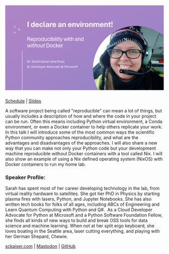 # ![PyCascades 2024: I declare an environment! Reproducibility with and _without_ Docker](pycascades-title.png)
[Schedule](https://pretalx.com/pycascades-2024/talk/JQPXA9/) | [Slides](slides.pdf)

A software project being called "reproducible" can mean a lot of things, but usually includes a description of how and where the code in your project can be run. Often this means including Python virtual environment, a Conda environment, or even a Docker container to help others replicate your work. In this talk I will introduce some of the most common ways the scientific Python community approaches reproducibility, and what are the advantages and disadvantages of the approaches. I will also share a new way that you can make not only your Python code but your development machine reproducible without Docker containers with a tool called Nix. I will also show an example of using a Nix defined operating system (NixOS) with Docker containers to run my home lab.

### Speaker Profile:

Sarah has spent most of her career developing technology in the lab, from virtual reality hardware to satellites. She got her PhD in Physics by starting plasma fires with lasers, Python, and Jupyter Notebooks. She has also written tech books for folks of all ages, including ABCs of Engineering and Learn Quantum Computing with Python and Q#.  As a Cloud Developer Advocate for Python at Microsoft and a Python Software Foundation Fellow, she finds all kinds of new ways to build and break OSS tools for data science and machine learning. When not at her split ergo keyboard, she loves boating in the Seattle area, laser cutting everything, and playing with her German Shepard, Chewie.

[sckaiser.com](https://sckaiser.com) | [Mastodon](https://mathstodon.xyz/@crazy4pi314) | [GitHub](https://github.com/crazy4pi314)
